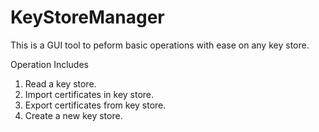 KeyStoreManager
===============

This is a GUI tool to peform basic operations with ease on any key store.

Operation Includes 

1. Read a key store.
2. Import certificates in key store.
3. Export certificates from key store.
4. Create a new key store.

